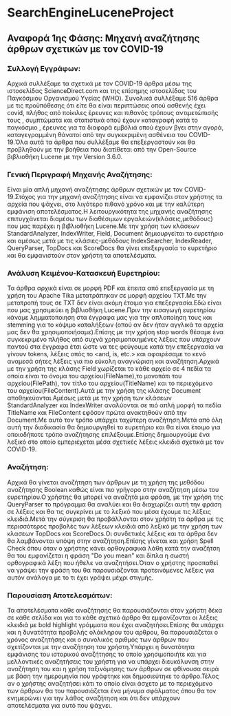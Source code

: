 # SearchEngineLuceneProject

## Αναφορά 1ης Φάσης: Μηχανή αναζήτησης άρθρων σχετικών με τον COVID-19

### Συλλογή Εγγράφων:

Αρχικά συλλέξαμε τα σχετικά με τον COVID-19 άρθρα μέσω της ιστοσελίδας ScienceDirect.com και της επίσημης ιστοσελίδας του Παγκόσμιου Οργανισμού Υγείας (WHO). 
Συνολικά συλλέξαμε 516 άρθρα με τις προϋπόθεσης ότι είτε θα είναι περιπτώσεις οπού ασθενής έχει covid, πλήθος από ποίκιλες έρευνες και πιθανός τρόπους αντιμετώπισής τους , συμπτώματα και στατιστικά οπού έχουν καταγραφή κατά το παγκόσμιο , έρευνες για τα διαφορά εμβόλιά οπού έχουν βγει στην αγορά, καταγεγραμμένη θάνατοί από την συγκεκριμένη ασθένεια του COVID-19.Όλα αυτά τα άρθρα που συλλέξαμε θα επεξεργαστούν και θα προβληθούν με την βοήθεια που διατίθεται από την Open-Source βιβλιοθήκη Lucene με την Version 3.6.0.

### Γενική Περιγραφή Μηχανής Αναζήτησης:

Είναι μία απλή μηχανή αναζήτησης άρθρων σχετικών με τον COVID-19.Στόχος για την μηχανή αναζήτησης είναι να εμφανίζει στον χρήστης τα αρχεία που ψάχνει, στο λιγότερο πιθανό χρόνο και με την καλύτερη εμφάνιση αποτελέσματος.Η λειτουργικότητα της μηχανής αναζήτησης επιτυγχάνεται διαμέσω των διαθέσιμων εργαλειών(κλάσεις,μεθόδους) που μας παρέχει η βιβλιοθήκη Lucene.Με την χρήση των κλάσεων StandardAnalyzer, IndexWriter, Field, Document δημιουργείται το ευρετήριο και αμέσως μετά με τις κλάσιες-μεθόδους IndexSearcher, IndexReader, QueryParser, TopDocs και ScoreDocs θα γίνει επεξεργασία το ευρετήριο και θα εμφανιστούν στον χρήστη τα αποτελέσματα.

### Ανάλυση Κειμένου-Κατασκευή Ευρετηρίου:

Τα άρθρα αρχικά είναι σε μορφή PDF και έπειτα από επεξεργασία με τη χρήση του Apache Tika μετατράπηκαν σε μορφή αρχείου TXT.Με την μετατροπή τους σε TXT δεν είναι ακόμη έτοιμα για επεξεργασία.Εδώ είναι που μας χρησιμεύει η βιβλιοθήκη Lucene.Πριν την εισαγωγή ευρετηρίου κάναμε λημματοποιηση στα έγγραφα μας για την απλοποίηση τους και stemming για το κόψιμο καταλήξεων (οπού αν δεν ήταν αγγλικά τα αρχεία μας δεν θα χρησιμοποιήσαμε).Επίσης με την χρήση stop words θέσαμε ένα συγκεκριμένο πλήθος από συχνά χρησιμοποιημένες λέξεις που υπάρχουν παντού στα έγγραφα έτσι ώστε να τες φεύγουμε κατά την επεξεργασία να γίνουν tokens, λέξεις οπός το <and, is, etc.> και αφαιρέσαμε το κενό αναμεσά σήτες λέξεις για πιο εύκολη αναγνώριση και αναζήτηση.Αρχικά με την χρήση της κλάσης Field χωρίζεται το κάθε αρχείο σε 4 πεδία τα οποία είναι το όνομα του αρχείου(FileName),το μονοπάτι του αρχείου(FilePath), τον τίτλο του αρχείου(TitleName) και το περιεχόμενο του αρχείου(FileContent).Αυτά με την χρήση της κλάσης Document αποθηκεύονται.Αμέσως μετά με την χρήση των κλάσεων StandardAnalyzer και IndexWriter αναλύονται σε πιό απλή μορφή τα πεδία TitleName και FileContent εφόσον πρώτα ανακτηθούν από την Document.Με αυτό τον
τρόπο υπάρχει ταχύτερη αναζήτηση.Μετά από όλη αυτή την διαδικασία θα δημιουργηθεί το ευρετήριο και θα είναι έτοιμο για οποιοδήποτε τρόπο αναζήτησης επιλέξουμε.Επίσης δημιουργούμε ένα λεξικό στο οποίο εμπεριέχεται μέσα σχετικές λέξεις κλειδιά σχετικά με τον COVID-19.

### Αναζήτηση:

Αρχικά θα γίνεται αναζήτηση των άρθρων με τη χρήση της μεθόδου αναζήτησης Boolean καθώς είναι πιο γρήγορο στην αναζήτηση μέσω του ευρετηρίου.Ο χρήστης θα μπορεί να αναζητά μια
φράση, με την χρήση της QueryParser το πρόγραμμα θα αναλύει και θα διαχωρίζει αυτή την φράση σε λέξεις και θα τις συγκρίνει με το λεξικό που μέσα έχουμε τις λέξεις κλειδιά.Μετά την σύγκριση θα προβάλλονται στον χρήστη τα άρθρα με τις περισσότερες προβολές των λέξεων κλειδιά από λεξικό με την χρήση των κλασεων TopDocs και ScoreDocs.Οι συνδετικές λέξεις και τα άρθρα δεν θα λαμβάνονται
υπόψη στην αναζήτηση.Επίσης γίνεται και χρήση Spell Check όπου όταν ο χρήστης κάνει ορθογραφικά λάθη κατά την αναζήτση θα του εμφανίζεται η φράση "Do you mean" και δίπλα η σωστή ορθογραφικά λέξη που ήθελε να αναζητήσει.Όταν ο χρήστης προσπαθεί να γράψει την φράση του θα παρουσιάζονται προτεινόμενες λέξεις για αυτόν ανάλογα με το τι έχει γράψει μέχρι στιγμής.

### Παρουσίαση Αποτελεσμάτων:

Τα αποτελέσματα κάθε αναζήτησης θα παρουσιάζονται στον χρήστη δέκα σε κάθε σελίδα και για το κάθε σχετικό άρθρο θα εμφανίζονται οι λέξεις κλειδιά με bold highlight γράμματα που έχει αναζητήσει.Επίσης θα υπάρχει και η δυνατότητα προβολής ολόκληρου του αρθρου, θα παρουσιάζεται ο χρόνος αναζητήσης και ο συνολικός αριθμός των άρθρων που σχετίζονται με την αναζήτηση του χρήστη.Υπάρχει η δυνατότητα εμφάνισης του ιστορικού αναζήτησης το οποίο χρησιμοποιήτε και για μελλοντικές αναζητήσεις του χρήστη για να υπάρχει διευκόλυνση στην αναζήτηση του και η χρήση ταξινόμησης των άρθρων σε φθίνουσα σειρά με βάση την ημερομηνία που γράφτηκε και δημοσιεύτηκε το άρθρο.Τέλος αν ο χρήστης αναζητήσει κάτι το οποίο είναι άσχετο με το περιεχόμενο των άρθρων θα του παρουσιάζεται ένα μήνυμα σφάλματος όπου θα τον ενημερώνει για την λάθος αναζήτηση και ότι δεν υπάρχουν αποτελέσματα για αυτό που ψάχνει.
